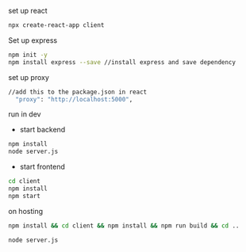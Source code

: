 set up react
```bash
npx create-react-app client

```

Set up express
```bash
npm init -y
npm install express --save //install express and save dependency
```

set up proxy
```bash
//add this to the package.json in react
  "proxy": "http://localhost:5000",
```

run in dev
- start backend
```bash
npm install
node server.js
```
- start frontend
```bash
cd client
npm install
npm start
```

on hosting
```bash
npm install && cd client && npm install && npm run build && cd ..

node server.js
```